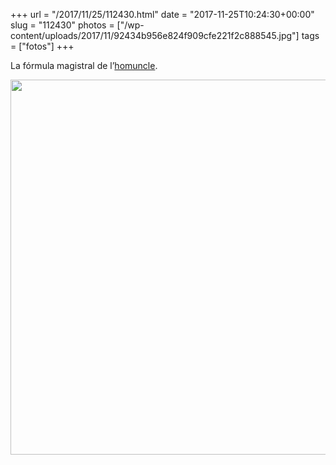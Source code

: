 +++
url = "/2017/11/25/112430.html"
date = "2017-11-25T10:24:30+00:00"
slug = "112430"
photos = ["/wp-content/uploads/2017/11/92434b956e824f909cfe221f2c888545.jpg"]
tags = ["fotos"]
+++

La fórmula magistral de l’[homuncle](https://ca.wikipedia.org/wiki/Homuncle).

<img src="/wp-content/uploads/2017/11/92434b956e824f909cfe221f2c888545.jpg" width="600" height="600" />
